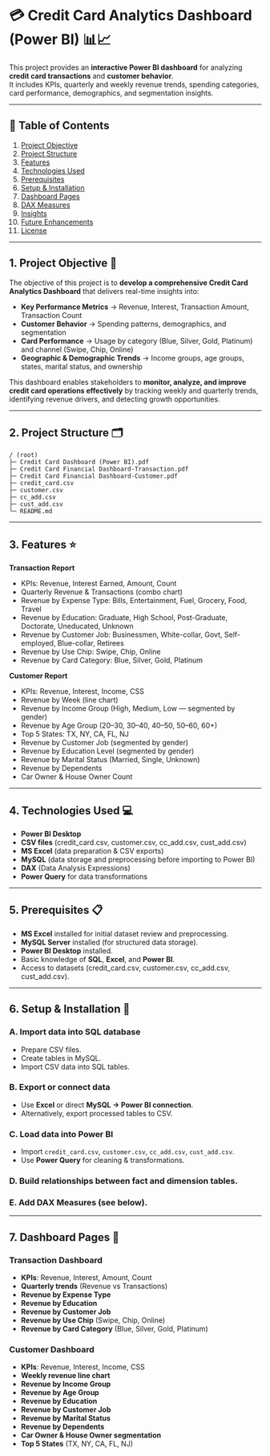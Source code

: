 # 💳 Credit Card Analytics Dashboard (Power BI) 📊📈  

This project provides an **interactive Power BI dashboard** for analyzing **credit card transactions** and **customer behavior**.  
It includes KPIs, quarterly and weekly revenue trends, spending categories, card performance, demographics, and segmentation insights.  

---

## 📌 Table of Contents  

1. [Project Objective](#project-objective)  
2. [Project Structure](#project-structure)  
3. [Features](#features)  
4. [Technologies Used](#technologies-used)  
5. [Prerequisites](#prerequisites)  
6. [Setup & Installation](#setup--installation)  
7. [Dashboard Pages](#dashboard-pages)  
8. [DAX Measures](#dax-measures)  
9. [Insights](#insights)  
10. [Future Enhancements](#future-enhancements)  
11. [License](#license)   


---


## 1. Project Objective 🎯  

The objective of this project is to **develop a comprehensive Credit Card Analytics Dashboard** that delivers real-time insights into:  

- **Key Performance Metrics** → Revenue, Interest, Transaction Amount, Transaction Count  
- **Customer Behavior** → Spending patterns, demographics, and segmentation  
- **Card Performance** → Usage by category (Blue, Silver, Gold, Platinum) and channel (Swipe, Chip, Online)  
- **Geographic & Demographic Trends** → Income groups, age groups, states, marital status, and ownership  

This dashboard enables stakeholders to **monitor, analyze, and improve credit card operations effectively** by tracking weekly and quarterly trends, identifying revenue drivers, and detecting growth opportunities.  

---


## 2. Project Structure 🗂️  

```text
/ (root)
├─ Credit Card Dashboard (Power BI).pdf
├─ Credit Card Financial Dashboard-Transaction.pdf
├─ Credit Card Financial Dashboard-Customer.pdf
├─ credit_card.csv
├─ customer.csv
├─ cc_add.csv
├─ cust_add.csv
└─ README.md
```

---


## 3. Features ⭐

**Transaction Report**

- KPIs: Revenue, Interest Earned, Amount, Count
- Quarterly Revenue & Transactions (combo chart)
- Revenue by Expense Type: Bills, Entertainment, Fuel, Grocery, Food, Travel
- Revenue by Education: Graduate, High School, Post-Graduate, Doctorate, Uneducated, Unknown
- Revenue by Customer Job: Businessmen, White-collar, Govt, Self-employed, Blue-collar, Retirees
- Revenue by Use Chip: Swipe, Chip, Online
- Revenue by Card Category: Blue, Silver, Gold, Platinum

**Customer Report**

- KPIs: Revenue, Interest, Income, CSS
- Revenue by Week (line chart)
- Revenue by Income Group (High, Medium, Low — segmented by gender)
- Revenue by Age Group (20–30, 30–40, 40–50, 50–60, 60+)
- Top 5 States: TX, NY, CA, FL, NJ
- Revenue by Customer Job (segmented by gender)
- Revenue by Education Level (segmented by gender)
- Revenue by Marital Status (Married, Single, Unknown)
- Revenue by Dependents
- Car Owner & House Owner Count

---

## 4. Technologies Used 💻

- **Power BI Desktop**
- **CSV files** (credit_card.csv, customer.csv, cc_add.csv, cust_add.csv)
- **MS Excel** (data preparation & CSV exports)
- **MySQL** (data storage and preprocessing before importing to Power BI)  
- **DAX** (Data Analysis Expressions)  
- **Power Query** for data transformations  

---

## 5. Prerequisites 📋

- **MS Excel** installed for initial dataset review and preprocessing. 
- **MySQL Server** installed (for structured data storage).
- **Power BI Desktop** installed.
- Basic knowledge of **SQL**, **Excel**, and **Power BI**.
- Access to datasets (credit_card.csv, customer.csv, cc_add.csv, cust_add.csv).

---

## 6. Setup & Installation 🚀

### A. Import data into SQL database  
- Prepare CSV files.  
- Create tables in MySQL.  
- Import CSV data into SQL tables.  

### B. Export or connect data  
- Use **Excel** or direct **MySQL → Power BI connection**.  
- Alternatively, export processed tables to CSV.  

### C. Load data into Power BI  
- Import `credit_card.csv`, `customer.csv`, `cc_add.csv`, `cust_add.csv`.  
- Use **Power Query** for cleaning & transformations.  

### D. Build relationships between **fact** and **dimension** tables.  
### E. Add **DAX Measures** (see below).

---

## 7. Dashboard Pages 📑  

### Transaction Dashboard  
- **KPIs**: Revenue, Interest, Amount, Count  
- **Quarterly trends** (Revenue vs Transactions)  
- **Revenue by Expense Type**  
- **Revenue by Education**  
- **Revenue by Customer Job**  
- **Revenue by Use Chip** (Swipe, Chip, Online)  
- **Revenue by Card Category** (Blue, Silver, Gold, Platinum)  

### Customer Dashboard  
- **KPIs**: Revenue, Interest, Income, CSS  
- **Weekly revenue line chart**  
- **Revenue by Income Group**  
- **Revenue by Age Group**  
- **Revenue by Education**  
- **Revenue by Customer Job**  
- **Revenue by Marital Status**  
- **Revenue by Dependents**  
- **Car Owner & House Owner segmentation**  
- **Top 5 States** (TX, NY, CA, FL, NJ)  






